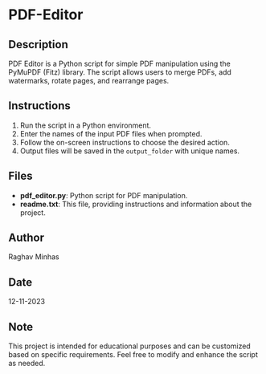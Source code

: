 # PDF-Editor


## Description

PDF Editor is a Python script for simple PDF manipulation using the PyMuPDF (Fitz) library. The script allows users to merge PDFs, add watermarks, rotate pages, and rearrange pages.

## Instructions

1. Run the script in a Python environment.
2. Enter the names of the input PDF files when prompted.
3. Follow the on-screen instructions to choose the desired action.
4. Output files will be saved in the `output_folder` with unique names.

## Files

- **pdf_editor.py**: Python script for PDF manipulation.
- **readme.txt**: This file, providing instructions and information about the project.

## Author

Raghav Minhas

## Date

12-11-2023

## Note

This project is intended for educational purposes and can be customized based on specific requirements. Feel free to modify and enhance the script as needed.
